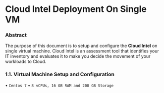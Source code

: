 # Cloud Intel Deployment On Single VM


### Abstract


The purpose of this document is to setup and configure the **Cloud Intel** on single virtual machine. Cloud Intel is an assessment tool that identifies your IT inventory and evaluates it to make you decide the movement of your workloads to Cloud. 

### 1.1. Virtual Machine Setup and Configuration


•    ` Centos 7 `
•    ` 8 vCPUs, 16 GB RAM and 200 GB Storage `
